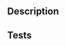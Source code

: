 ## Description
<!-- What did you change and how? -->

## Tests
<!-- How did you test your changes? Did you add unit tests for new features? -->
